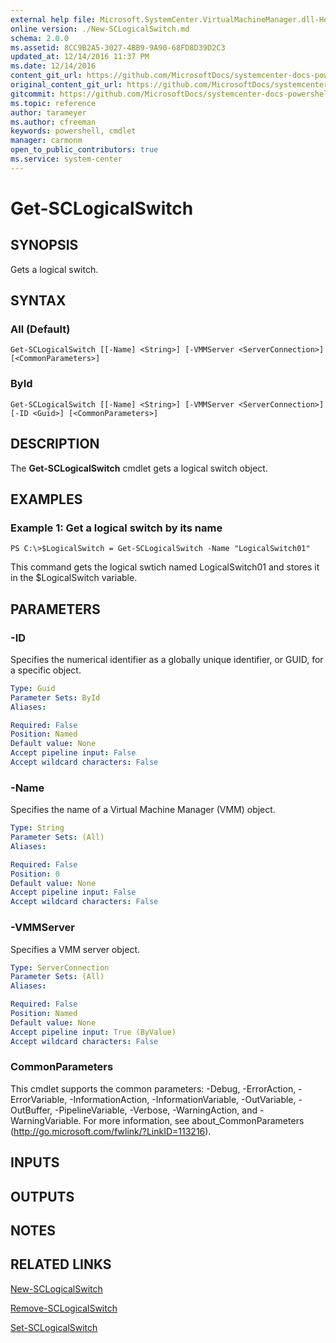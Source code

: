 ```yaml
---
external help file: Microsoft.SystemCenter.VirtualMachineManager.dll-Help.xml
online version: ./New-SCLogicalSwitch.md
schema: 2.0.0
ms.assetid: 8CC9B2A5-3027-4BB9-9A90-68FD8D39D2C3
updated_at: 12/14/2016 11:37 PM
ms.date: 12/14/2016
content_git_url: https://github.com/MicrosoftDocs/systemcenter-docs-powershell/blob/master/systemcenter-cmdlets/SystemCenter2016/VirtualMachineManager/v1/Get-SCLogicalSwitch.md
original_content_git_url: https://github.com/MicrosoftDocs/systemcenter-docs-powershell/blob/master/systemcenter-cmdlets/SystemCenter2016/VirtualMachineManager/v1/Get-SCLogicalSwitch.md
gitcommit: https://github.com/MicrosoftDocs/systemcenter-docs-powershell/blob/ddd0fefc9adaabb9394eb6c21b33370913d1830d/systemcenter-cmdlets/SystemCenter2016/VirtualMachineManager/v1/Get-SCLogicalSwitch.md
ms.topic: reference
author: tarameyer
ms.author: cfreeman
keywords: powershell, cmdlet
manager: carmonm
open_to_public_contributors: true
ms.service: system-center
---
```


# Get-SCLogicalSwitch

## SYNOPSIS
Gets a logical switch.

## SYNTAX

### All (Default)
```
Get-SCLogicalSwitch [[-Name] <String>] [-VMMServer <ServerConnection>] [<CommonParameters>]
```

### ById
```
Get-SCLogicalSwitch [[-Name] <String>] [-VMMServer <ServerConnection>] [-ID <Guid>] [<CommonParameters>]
```

## DESCRIPTION
The **Get-SCLogicalSwitch** cmdlet gets a logical switch object.

## EXAMPLES

### Example 1: Get a logical switch by its name
```
PS C:\>$LogicalSwitch = Get-SCLogicalSwitch -Name "LogicalSwitch01"
```

This command gets the logical swtich named LogicalSwitch01 and stores it in the $LogicalSwitch variable.

## PARAMETERS

### -ID
Specifies the numerical identifier as a globally unique identifier, or GUID, for a specific object.

```yaml
Type: Guid
Parameter Sets: ById
Aliases: 

Required: False
Position: Named
Default value: None
Accept pipeline input: False
Accept wildcard characters: False
```

### -Name
Specifies the name of a Virtual Machine Manager (VMM) object.

```yaml
Type: String
Parameter Sets: (All)
Aliases: 

Required: False
Position: 0
Default value: None
Accept pipeline input: False
Accept wildcard characters: False
```

### -VMMServer
Specifies a VMM server object.

```yaml
Type: ServerConnection
Parameter Sets: (All)
Aliases: 

Required: False
Position: Named
Default value: None
Accept pipeline input: True (ByValue)
Accept wildcard characters: False
```

### CommonParameters
This cmdlet supports the common parameters: -Debug, -ErrorAction, -ErrorVariable, -InformationAction, -InformationVariable, -OutVariable, -OutBuffer, -PipelineVariable, -Verbose, -WarningAction, and -WarningVariable. For more information, see about_CommonParameters (http://go.microsoft.com/fwlink/?LinkID=113216).

## INPUTS

## OUTPUTS

## NOTES

## RELATED LINKS

[New-SCLogicalSwitch](xref:SystemCenter2016/VirtualMachineManager/v1/New-SCLogicalSwitch.md)

[Remove-SCLogicalSwitch](xref:SystemCenter2016/VirtualMachineManager/v1/Remove-SCLogicalSwitch.md)

[Set-SCLogicalSwitch](xref:SystemCenter2016/VirtualMachineManager/v1/Set-SCLogicalSwitch.md)

